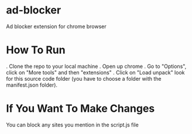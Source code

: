 # ad-blocker
Ad blocker extension for chrome browser

# How To Run
. Clone the repo to your local machine
. Open up chrome
. Go to "Options", click on "More tools" and then "extensions"
. Click on "Load unpack" look for this source code folder (you have to choose a folder with the manifest.json folder). 

# If You Want To Make Changes
You can block any sites you mention in the script.js file
